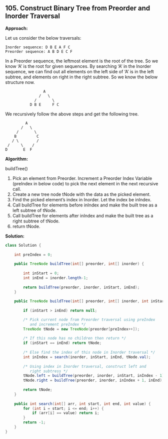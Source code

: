 ## 105. Construct Binary Tree from Preorder and Inorder Traversal

**Approach:**

Let us consider the below traversals:

```
Inorder sequence: D B E A F C 
Preorder sequence: A B D E C F
```

In a Preorder sequence, the leftmost element is the root of the tree. So we know ‘A’ is the root for given sequences. By searching ‘A’ in the Inorder sequence, we can find out all elements on the left side of ‘A’ is in the left subtree, and elements on right in the right subtree. So we know the below structure now. 

```
                 A
               /   \
             /       \
           D B E     F C
```

We recursively follow the above steps and get the following tree.

```
         A
       /   \
     /       \
    B         C
   / \        /
 /     \    /
D       E  F
```

**Algorithm:**

buildTree() 

1. Pick an element from Preorder. Increment a Preorder Index Variable (preIndex in below code) to pick the next element in the next recursive call. 
2. Create a new tree node tNode with the data as the picked element. 
3. Find the picked element’s index in Inorder. Let the index be inIndex. 
4. Call buildTree for elements before inIndex and make the built tree as a left subtree of tNode. 
5. Call buildTree for elements after inIndex and make the built tree as a right subtree of tNode. 
6. return tNode.

**Solution:**

```java
class Solution {
    
    int preIndex = 0;
    
    public TreeNode buildTree(int[] preorder, int[] inorder) {  
        
        int inStart = 0;
        int inEnd = inorder.length-1;
        
        return buildTree(preorder, inorder, inStart, inEnd);
    }
    
    public TreeNode buildTree(int[] preorder, int[] inorder, int inStart, int inEnd) {
        
        if (inStart > inEnd) return null;

        /* Pick current node from Preorder traversal using preIndex
           and increment preIndex */
        TreeNode tNode = new TreeNode(preorder[preIndex++]);
 
        /* If this node has no children then return */
        if (inStart == inEnd) return tNode;
 
        /* Else find the index of this node in Inorder traversal */
        int inIndex = search(inorder, inStart, inEnd, tNode.val);
 
        /* Using index in Inorder traversal, construct left and
           right subtress */
        tNode.left = buildTree(preorder, inorder, inStart, inIndex - 1);
        tNode.right = buildTree(preorder, inorder, inIndex + 1, inEnd);
 
        return tNode;
    }
    
    public int search(int[] arr, int start, int end, int value) {
        for (int i = start; i <= end; i++) {
            if (arr[i] == value) return i;
        }
        return -1;
    }
}
```